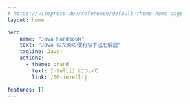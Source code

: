 ```yaml
---
# https://vitepress.dev/reference/default-theme-home-page
layout: home

hero:
    name: "Java Handbook"
    text: "Java のための便利な手法を解説"
    tagline: Java!
    actions:
      - theme: brand
        text: IntelliJ について
        link: /00-intellij

features: []
---
```


